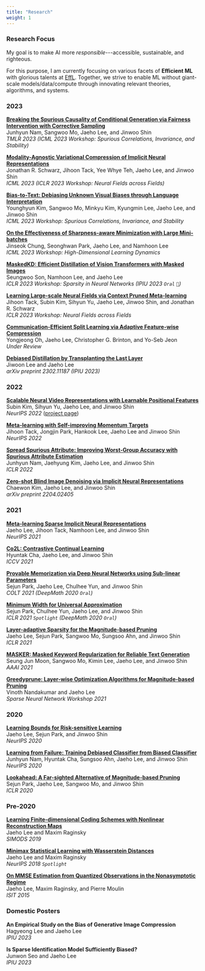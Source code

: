 ```yaml
---
title: "Research"
weight: 1
---
```


### **Research Focus**
My goal is to make AI more _responsible_---accessible, sustainable, and righteous.

For this purpose, I am currently focusing on various facets of **Efficient ML** with glorious talents at [EffL](https://effl.postech.ac.kr). Together, we strive to enable ML without giant-scale models/data/compute through innovating relevant theories, algorithms, and systems.

### **2023**

[**Breaking the Spurious Causality of Conditional Generation via Fairness Intervention with Corrective Sampling**](https://openreview.net/forum?id=VV4zJwLwI7)  
Junhyun Nam, Sangwoo Mo, Jaeho Lee, and Jinwoo Shin  
_TMLR 2023 (ICML 2023 Workshop: Spurious Correlations, Invariance, and Stability)_

[**Modality-Agnostic Variational Compression of Implicit Neural Representations**](https://openreview.net/forum?id=bBXCCSoVQZ)  
Jonathan R. Schwarz, Jihoon Tack, Yee Whye Teh, Jaeho Lee, and Jinwoo Shin  
_ICML 2023 (ICLR 2023 Workshop: Neural Fields across Fields)_

[**Bias-to-Text: Debiasing Unknown Visual Biases through Language Interpretation**](https://arxiv.org/abs/2301.11104)  
Younghyun Kim, Sangwoo Mo, Minkyu Kim, Kyungmin Lee, Jaeho Lee, and Jinwoo Shin  
_ICML 2023 Workshop: Spurious Correlations, Invariance, and Stability_

[**On the Effectiveness of Sharpness-aware Minimization with Large Mini-batches**](https://icml.cc/virtual/2023/25899)  
Jinseok Chung, Seonghwan Park, Jaeho Lee, and Namhoon Lee  
_ICML 2023 Workshop: High-Dimensional Learning Dynamics_

[**MaskedKD: Efficient Distillation of Vision Transformers with Masked Images**](https://arxiv.org/abs/2302.10494)  
Seungwoo Son, Namhoon Lee, and Jaeho Lee  
_ICLR 2023 Workshop: Sparsity in Neural Networks (IPIU 2023 `Oral` `🥉`)_

[**Learning Large-scale Neural Fields via Context Pruned Meta-learning**](https://arxiv.org/abs/2302.00617)  
Jihoon Tack, Subin Kim, Sihyun Yu, Jaeho Lee, Jinwoo Shin, and Jonathan R. Schwarz  
_ICLR 2023 Workshop: Neural Fields across Fields_

[**Communication-Efficient Split Learning via Adaptive Feature-wise Compression**](https://arxiv.org/abs/2307.10805)  
Yongjeong Oh, Jaeho Lee, Christopher G. Brinton, and Yo-Seb Jeon  
_Under Review_

[**Debiased Distillation by Transplanting the Last Layer**](https://arxiv.org/abs/2302.11187)  
Jiwoon Lee and Jaeho Lee  
_arXiv preprint 2302.11187 (IPIU 2023)_


### **2022**

[**Scalable Neural Video Representations with Learnable Positional Features**](https://openreview.net/forum?id=VV4zJwLwI7)  
Subin Kim, Sihyun Yu, Jaeho Lee, and Jinwoo Shin  
_NeurIPS 2022_ ([project page](https://subin-kim-cv.github.io/NVP/))

[**Meta-learning with Self-improving Momentum Targets**](https://openreview.net/forum?id=FCNMbF_TsKm)  
Jihoon Tack, Jongjin Park, Hankook Lee, Jaeho Lee and Jinwoo Shin  
_NeurIPS 2022_

[**Spread Spurious Attribute: Improving Worst-Group Accuracy with Spurious Attribute Estimation**](https://openreview.net/forum?id=_F9xpOrqyX9)  
Junhyun Nam, Jaehyung Kim, Jaeho Lee, and Jinwoo Shin  
_ICLR 2022_

[**Zero-shot Blind Image Denoising via Implicit Neural Representations**](https://arxiv.org/abs/2204.02405)  
Chaewon Kim, Jaeho Lee, and Jinwoo Shin  
_arXiv preprint 2204.02405_

### **2021**

[**Meta-learning Sparse Implicit Neural Representations**](https://openreview.net/forum?id=Tn0PnRY877g)  
Jaeho Lee, Jihoon Tack, Namhoon Lee, and Jinwoo Shin  
_NeurIPS 2021_

[**Co2L: Contrastive Continual Learning**](https://openaccess.thecvf.com/content/ICCV2021/html/Cha_Co2L_Contrastive_Continual_Learning_ICCV_2021_paper.html)  
Hyuntak Cha, Jaeho Lee, and Jinwoo Shin  
_ICCV 2021_

[**Provable Memorization via Deep Neural Networks using Sub-linear Parameters**](https://proceedings.mlr.press/v134/park21a.html)  
Sejun Park, Jaeho Lee, Chulhee Yun, and Jinwoo Shin  
_COLT 2021 (DeepMath 2020 `Oral`)_

[**Minimum Width for Universal Approximation**](https://openreview.net/forum?id=O-XJwyoIF-k)  
Sejun Park, Chulhee Yun, Jaeho Lee, and Jinwoo Shin  
_ICLR 2021 `Spotlight` (DeepMath 2020 `Oral`)_ 

[**Layer-adaptive Sparsity for the Magnitude-based Pruning**](https://openreview.net/forum?id=H6ATjJ0TKdf)  
Jaeho Lee, Sejun Park, Sangwoo Mo, Sungsoo Ahn, and Jinwoo Shin  
_ICLR 2021_

[**MASKER: Masked Keyword Regularization for Reliable Text Generation**](https://ojs.aaai.org/index.php/AAAI/article/view/17601)  
Seung Jun Moon, Sangwoo Mo, Kimin Lee, Jaeho Lee, and Jinwoo Shin  
_AAAI 2021_

[**Greedyprune: Layer-wise Optimization Algorithms for Magnitude-based Pruning**](https://sites.google.com/view/sparsity-workshop-2021/accepted-papers)  
Vinoth Nandakumar and Jaeho Lee  
_Sparse Neural Network Workshop 2021_

### **2020**

[**Learning Bounds for Risk-sensitive Learning**](https://proceedings.neurips.cc/paper/2020/hash/9f60ab2b55468f104055b16df8f69e81-Abstract.html)  
Jaeho Lee, Sejun Park, and Jinwoo Shin  
_NeurIPS 2020_

[**Learning from Failure: Training Debiased Classifier from Biased Classifier**](https://papers.nips.cc/paper_files/paper/2020/hash/eddc3427c5d77843c2253f1e799fe933-Abstract.html)  
Junhyun Nam, Hyuntak Cha, Sungsoo Ahn, Jaeho Lee, and Jinwoo Shin  
_NeurIPS 2020_

[**Lookahead: A Far-sighted Alternative of Magnitude-based Pruning**](https://openreview.net/forum?id=ryl3ygHYDB)  
Sejun Park, Jaeho Lee, Sangwoo Mo, and Jinwoo Shin  
_ICLR 2020_

### **Pre-2020**

[**Learning Finite-dimensional Coding Schemes with Nonlinear Reconstruction Maps**](https://epubs.siam.org/doi/10.1137/18M1234461)  
Jaeho Lee and Maxim Raginsky  
_SIMODS 2019_

[**Minimax Statistical Learning with Wasserstein Distances**](https://papers.nips.cc/paper_files/paper/2018/hash/ea8fcd92d59581717e06eb187f10666d-Abstract.html)  
Jaeho Lee and Maxim Raginsky  
_NeurIPS 2018 `Spotlight`_

[**On MMSE Estimation from Quantized Observations in the Nonasymptotic Regime**](https://ieeexplore.ieee.org/document/7282992)  
Jaeho Lee, Maxim Raginsky, and Pierre Moulin  
_ISIT 2015_


### **Domestic Posters**

**An Empirical Study on the Bias of Generative Image Compression**  
Hagyeong Lee and Jaeho Lee  
_IPIU 2023_

**Is Sparse Identification Model Sufficiently Biased?**  
Junwon Seo and Jaeho Lee  
_IPIU 2023_


